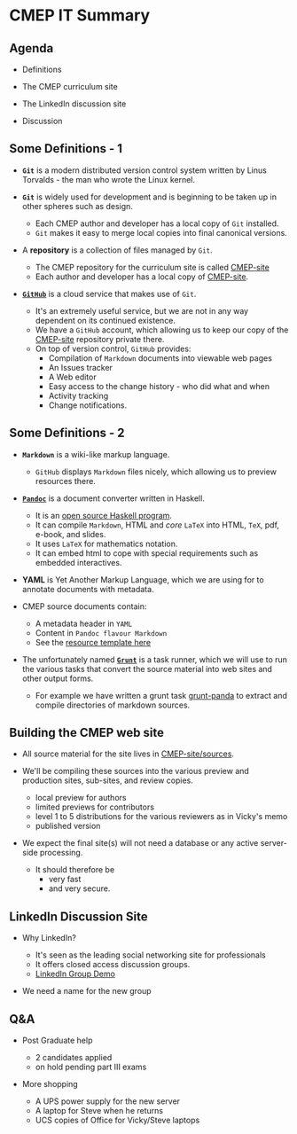 CMEP IT Summary
===============
Agenda
------
- Definitions

- The CMEP curriculum site

- The LinkedIn discussion site

- Discussion

Some Definitions - 1
-----------

- __`Git`__ is a modern distributed version control system written by Linus Torvalds - the man who wrote the Linux kernel.
- __`Git`__ is widely used for development and is beginning to be taken up in other spheres such as design.
  	- Each CMEP author and developer has a local copy of `Git` installed.
  	- `Git` makes it easy to merge local copies into final canonical versions.

- A __repository__ is a collection of files managed by `Git`.
	- The CMEP repository for the curriculum site is called [CMEP-site](https://github.com/CMEPorg/CMEP-site)
	- Each author and developer has a local copy of [CMEP-site](https://github.com/CMEPorg/CMEP-site).

- __[`GitHub`](http://github.com)__ is a cloud service that makes use of `Git`. 
	- It's an extremely useful service, but we are not in any way dependent on its continued existence. 
	- We have a `GitHub` account, which allowing us to keep our copy of the [CMEP-site](https://github.com/CMEPorg/CMEP-site) repository private there.
	- On top of version control, `GitHub` provides:
		- Compilation of `Markdown` documents into viewable web pages
		- An Issues tracker
		- A Web editor
		- Easy access to the change history - who did what and when
		- Activity tracking
		- Change notifications.


Some Definitions - 2
-----

- __`Markdown`__ is a wiki-like markup language.
	- `GitHub` displays `Markdown` files nicely, which allowing us to preview resources there.

- __[`Pandoc`](http://johnmacfarlane.net/pandoc)__ is a document converter written in Haskell.
	- It is an [open source Haskell program](https://code.google.com/p/pandoc/downloads/list).
	- It can compile `Markdown`, HTML and _core_ `LaTeX` into HTML, `TeX`, pdf, e-book, and slides.
	- It uses `LaTeX` for mathematics notation.
	- It can embed html to cope with special requirements such as embedded interactives.

- __YAML__ is Yet Another Markup Language, which we are using for to annotate documents with metadata.

- CMEP source documents contain:
	- A metadata header in `YAML`
	- Content in `Pandoc flavour Markdown`
	- See the [resource template here](https://github.com/CMEPorg/CMEP-site/tree/master/sources/resources/template)

- The unfortunately named __[`Grunt`](http://gruntjs.com/)__ is a task runner, which we will use to run the various tasks that convert the source material into web sites and other output forms.
	- For example we have written a grunt task [grunt-panda](http://gruntjs.com/plugins/pandoc) to extract and compile directories of markdown sources.

Building the CMEP web site
-------

- All source material for the site lives in [CMEP-site/sources](https://github.com/CMEPorg/CMEP-site/tree/master/sources).

- We'll be compiling these sources into the various preview and production sites, sub-sites, and review copies.
	- local preview for authors
	- limited previews for contributors
	- level 1 to 5 distributions for the various reviewers as in Vicky's memo
	- published version

- We expect the final site(s) will not need a database or any active server-side processing. 
	- It should therefore be
		- very fast
		- and very secure.

LinkedIn Discussion Site
-----------

- Why LinkedIn?
	- It's seen as the leading social networking site for professionals
	- It offers closed access discussion groups.
	- [LinkedIn Group Demo](http://www.linkedin.com/myGroups?trk=nav_responsive_sub_nav_groups)

- We need a name for the new group

Q&A
----

- Post Graduate help
	- 2 candidates applied
	- on hold pending part III exams

- More shopping
	- A UPS power supply for the new server
	- A laptop for Steve when he returns
	- UCS copies of Office for Vicky/Steve laptops
	 
